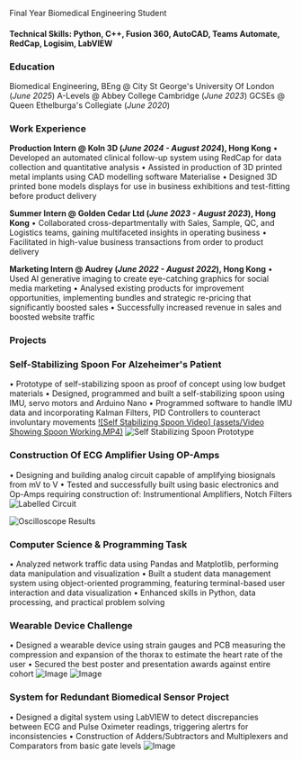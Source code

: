 Final Year Biomedical Engineering Student

#### Technical Skills: Python, C++, Fusion 360, AutoCAD, Teams Automate, RedCap, Logisim, LabVIEW

### Education
Biomedical Engineering, BEng @ City St George's University Of London (_June 2025_)
A-Levels @ Abbey College Cambridge (_June 2023_)
GCSEs @ Queen Ethelburga's Collegiate (_June 2020_)

### Work Experience
**Production Intern @ Koln 3D (_June 2024 - August 2024_), Hong Kong** 
•	Developed an automated clinical follow-up system using RedCap for data collection and quantitative analysis
•	Assisted in production of 3D printed metal implants using CAD modelling software Materialise
•	Designed 3D printed bone models displays for use in business exhibitions and test-fitting before product delivery

**Summer Intern @ Golden Cedar Ltd (_June 2023 - August 2023_), Hong Kong**
•	Collaborated cross-departmentally with Sales, Sample, QC, and Logistics teams, gaining multifaceted insights in operating business
•	Facilitated in high-value business transactions from order to product delivery

**Marketing Intern @ Audrey (_June 2022 - August 2022_), Hong Kong**
•	Used AI generative imaging to create eye-catching graphics for social media marketing
•	Analysed existing products for improvement opportunities, implementing bundles and strategic re-pricing that significantly boosted sales
•	Successfully increased revenue in sales and boosted website traffic

### Projects
### **Self-Stabilizing Spoon For Alzeheimer's Patient**
•	Prototype of self-stabilizing spoon as proof of concept using low budget materials
•	Designed, programmed and built a self-stabilizing spoon using IMU, servo motors and Arduino Nano
•	Programmed software to handle IMU data and incorporating Kalman Filters, PID Controllers to counteract involuntary movements
[![Self Stabilizing Spoon Video] (assets/Video Showing Spoon Working.MP4)](https://github.com/user-attachments/assets/421f40d2-837e-4269-b9df-9bdbeed6fea2)
![Self Stabilizing Spoon Prototype](https://github.com/user-attachments/assets/23b6ac52-0fe7-4cfd-92aa-18b0448d5470)

### **Construction Of ECG Amplifier Using OP-Amps**
•	Designing and building analog circuit capable of amplifying biosignals from mV to V
•	Tested and successfully built using basic electronics and Op-Amps requiring construction of: Instrumentional Amplifiers, Notch Filters
![Labelled Circuit](https://github.com/user-attachments/assets/32fe75b6-ab61-4157-b3a3-96b7d7293c4c)

![Oscilloscope Results](https://github.com/user-attachments/assets/7efac310-5077-42f1-ab19-391525f32fc6)

### **Computer Science & Programming Task**
•	Analyzed network traffic data using Pandas and Matplotlib, performing data manipulation and visualization
•	Built a student data management system using object-oriented programming, featuring terminal-based user interaction and data visualization
•	Enhanced skills in Python, data processing, and practical problem solving

### **Wearable Device Challenge**
•	Designed a wearable device using strain gauges and PCB measuring the compression and expansion of the thorax to estimate the heart rate of the user 
•	Secured the best poster and presentation awards against entire cohort
![Image](https://github.com/user-attachments/assets/1e7753d3-7205-48c0-bdac-b0eee2335350)
![Image](https://github.com/user-attachments/assets/3760d1d0-da08-4d4b-8707-60f22865376d)

### **System for Redundant Biomedical Sensor Project**
•	Designed a digital system using LabVIEW to detect discrepancies between ECG and Pulse Oximeter readings, triggering alertrs for inconsistencies
• Construction of Adders/Subtractors and Multiplexers and Comparators from basic gate levels
![Image](https://github.com/user-attachments/assets/f1f41cde-695b-4139-9e64-8a43ca4054e3)
